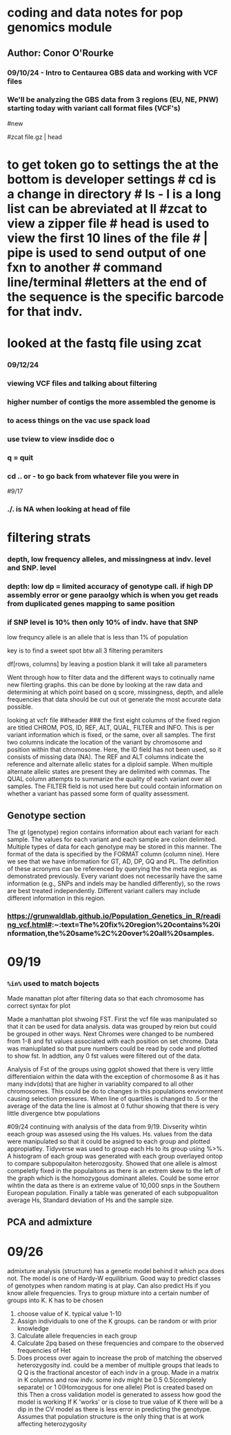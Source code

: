 # coding and data notes for pop genomics module

## Author: Conor O'Rourke

### 09/10/24 - Intro to Centaurea GBS data and working with VCF files

### We'll be analyzing the GBS data from 3 regions (EU, NE, PNW) starting today with variant call format files (VCF's)

#new

#zcat file.gz \| head

# to get token go to settings the at the bottom is developer settings \# cd is a change in directory \# ls - l is a long list can be abreviated at ll #zcat to view a zipper file \# head is used to view the first 10 lines of the file \# \| pipe is used to send output of one fxn to another \# command line/terminal #letters at the end of the sequence is the specific barcode for that indv.

# looked at the fastq file using zcat

### 09/12/24

### viewing VCF files and talking about filtering

### higher number of contigs the more assembled the genome is

### to acess things on the vac use spack load

### use tview to view insdide doc o

### q = quit

### cd .. or - to go back from whatever file you were in

#9/17

### ./. is NA when looking at head of file

# filtering strats

### depth, low frequency alleles, and missingness at indv. level and SNP. level

### depth: low dp = limited accuracy of genotype call. if high DP assembly error or gene paraolgy which is when you get reads from duplicated genes mapping to same position

### if SNP level is 10% then only 10% of indv. have that SNP

low frequncy allele is an allele that is less than 1% of population

key is to find a sweet spot btw all 3 filtering peramiters

df[rows, columns] by leaving a postion blank it will take all parameters

Went through how to filter data and the different ways to cotinually name new filerting graphs. this can be done by looking at the raw data and determining at which point based on q score, missingness, depth, and allele frequencies that data should be cut out ot generate the most accurate data possible.

looking at vcfr file ##header \### the first eight columns of the fixed region are titled CHROM, POS, ID, REF, ALT, QUAL, FILTER and INFO. This is per variant information which is fixed, or the same, over all samples. The first two columns indicate the location of the variant by chromosome and position within that chromosome. Here, the ID field has not been used, so it consists of missing data (NA). The REF and ALT columns indicate the reference and alternate allelic states for a diploid sample. When multiple alternate allelic states are present they are delimited with commas. The QUAL column attempts to summarize the quality of each variant over all samples. The FILTER field is not used here but could contain information on whether a variant has passed some form of quality assessment.

## Genotype section

The gt (genotype) region contains information about each variant for each sample. The values for each variant and each sample are colon delimited. Multiple types of data for each genotype may be stored in this manner. The format of the data is specified by the FORMAT column (column nine). Here we see that we have information for GT, AD, DP, GQ and PL. The definition of these acronyms can be referenced by querying the the meta region, as demonstrated previously. Every variant does not necessarily have the same information (e.g., SNPs and indels may be handled differently), so the rows are best treated independently. Different variant callers may include different information in this region.

### <https://grunwaldlab.github.io/Population_Genetics_in_R/reading_vcf.html#>:\~:text=The%20fix%20region%20contains%20information,the%20same%2C%20over%20all%20samples.

# 09/19

### `%in%` used to match bojects

Made manattan plot after filtering data so that each chromosome has correct syntax for plot

Made a manhattan plot shwoing FST. First the vcf file was manipulated so that it can be used for data analysis. data was grouped by reion but could be grouped in other ways. Next Chromes were changed to be numbered from 1-8 and fst values associated with each position on set chrome. Data was maniuplated so that pure numbers could be read by code and plotted to show fst. In addtion, any 0 fst values were filtered out of the data.

Analysis of Fst of the groups using ggplot showed that there is very little differentiaion within the data with the exception of chormosome 8 as it has many indv(dots) that are higher in variablity compared to all other chromosomes. This could be do to changes in this populations enviornment causing selection pressures. When line of quartiles is changed to .5 or the average of the data the line is almost at 0 futhur showing that there is very little divergence btw populations

#09/24 
continuing with analysis of the data from 9/19. Divserity wihtin eeach group was assesed using the Hs values. Hs. values from the data were manipulated so that it could be asigned to each group and plotted appropiatley. Tidyverse was used to group each Hs to its group using %\>%. A histogram of each group was generated with each group overlayed ontop to compare subpopulaiton heterozgosity. Showed that one allele is almost compeletly fixed in the populaitons as there is an extrem skew to the left of the graph which is the homozygous dominant alleles. Could be some error wihtin the data as there is an extreme value of 10,000 snps in the Southern European population. Finally a table was generated of each subpopualiton average Hs, Standard deviation of Hs and the sample size.

## PCA and admixture

# 09/26

admixture analysis (structure) has a genetic model behind it which pca does not. The model is one of Hardy-W equilibrium. Good way to predict classes of genotypes when random mating is at play. Can also predict Hs if you know allele frequencies. Trys to group mixture into a certain number of groups into K. K has to be chosen
1. choose value of K. typical value 1-10 
2. Assign individuals to one of the K groups. can be random or with prior knowledge 
3. Calculate allele frequencies in each group 
4. Calculate 2pq based on these frequencies and compare to the observed frequencies of Het 
5. Does process over again to increase the prob of matching the observed heterozygosity
ind. could be a member of multiple groups that leads to Q
Q is the fractional ancestor of each indv in a group. Made in a matrix in K columns and row indv. 
some indv might be 0.5 0.5(completely separate) or 1 0(Homozygous for one allele)
Plot is created based on this 
Then a cross validation model is generated to assess how good the model is working 
If K 'works' or is close to true value of K there will be a dip in the CV model as there is less error in predicting the genotype. Assumes that population structure is the only thing that is at work affecting heterozygosity
